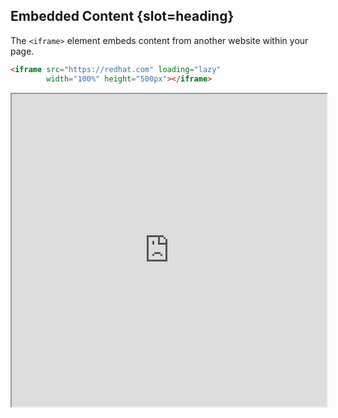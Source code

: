 ## Embedded Content {slot=heading}

The `<iframe>` element embeds content from another website within your page.

```html
<iframe src="https://redhat.com" loading="lazy"
        width="100%" height="500px"></iframe>
```

<iframe src="https://redhat.com"
  fetchpriority="low"
  sandbox
  width="100%"
  height="500px"
  loading="lazy"></iframe>

